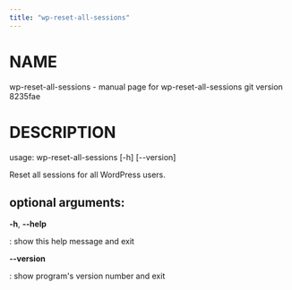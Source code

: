 ```yaml
---
title: "wp-reset-all-sessions"
---
```



NAME
====

wp-reset-all-sessions - manual page for wp-reset-all-sessions git
version 8235fae

DESCRIPTION
===========

usage: wp-reset-all-sessions \[-h\] \[\--version\]

Reset all sessions for all WordPress users.

optional arguments:
-------------------

**-h**, **\--help**

:   show this help message and exit

**\--version**

:   show program\'s version number and exit

